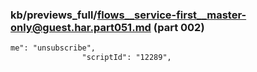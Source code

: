 ### kb/previews_full/flows__service-first__master-only@guest.har.part051.md (part 002)

```md
me": "unsubscribe",
                "scriptId": "12289",
         
```

```
